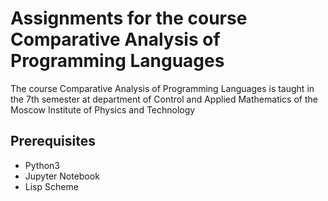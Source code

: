 # Assignments for the course Comparative Analysis of Programming Languages

The course Comparative Analysis of Programming Languages is taught in the 7th semester at department of Control and Applied Mathematics of the Moscow Institute of Physics and Technology

## Prerequisites

+ Python3
+ Jupyter Notebook
+ Lisp Scheme

